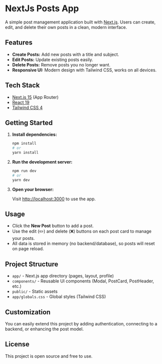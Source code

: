 # NextJs Posts App

A simple post management application built with [Next.js](https://nextjs.org/). Users can create, edit, and delete their own posts in a clean, modern interface.

## Features

- **Create Posts:** Add new posts with a title and subject.
- **Edit Posts:** Update existing posts easily.
- **Delete Posts:** Remove posts you no longer want.
- **Responsive UI:** Modern design with Tailwind CSS, works on all devices.

## Tech Stack

- [Next.js 15](https://nextjs.org/) (App Router)
- [React 19](https://react.dev/)
- [Tailwind CSS 4](https://tailwindcss.com/)

## Getting Started

1. **Install dependencies:**

   ```bash
   npm install
   # or
   yarn install
   ```

2. **Run the development server:**

   ```bash
   npm run dev
   # or
   yarn dev
   ```

3. **Open your browser:**

   Visit [http://localhost:3000](http://localhost:3000) to use the app.

## Usage

- Click the **New Post** button to add a post.
- Use the edit (✏️) and delete (❌) buttons on each post card to manage your posts.
- All data is stored in memory (no backend/database), so posts will reset on page reload.

## Project Structure

- `app/` - Next.js app directory (pages, layout, profile)
- `components/` - Reusable UI components (Modal, PostCard, PostHeader, etc.)
- `public/` - Static assets
- `app/globals.css` - Global styles (Tailwind CSS)

## Customization

You can easily extend this project by adding authentication, connecting to a backend, or enhancing the post model.

## License

This project is open source and free to use.
